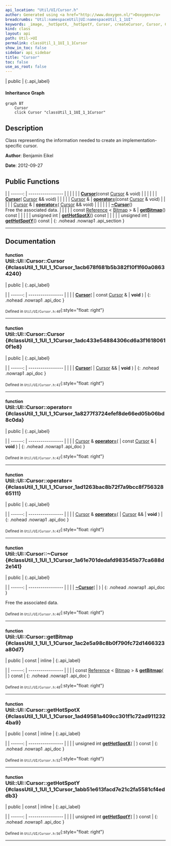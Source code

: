 ```yaml
---
api_location: "Util/UI/Cursor.h"
author: Generated using <a href="http://www.doxygen.nl/">Doxygen</a>
breadcrumbs: "Util:namespaceUtil|UI:namespaceUtil_1_1UI"
keywords: _image, _hotSpotX, _hotSpotY, Cursor, createCursor, Cursor, Cursor, ~Cursor, getBitmap, getHotSpotX, getHotSpotY
kind: class
layout: api
path: Util->UI
permalink: classUtil_1_1UI_1_1Cursor
show_in_toc: false
sidebar: api_sidebar
title: "Cursor"
toc: false
use_as_root: false
---
```


| public |
{:.api_label}

#### Inheritance Graph

```mermaid
graph BT
	Cursor
	click Cursor "classUtil_1_1UI_1_1Cursor"
```

## Description



Class representing the information needed to create an implementation-specific cursor.



**Author**: Benjamin Eikel



**Date**: 2012-09-27





## Public Functions

|
| ------: | ----------------- |
|  | |
|  | **[Cursor](#classUtil_1_1UI_1_1Cursor_1acb678f681b5b382f10f1f60a08634240)**(const [Cursor](classUtil_1_1UI_1_1Cursor) & void) |
|  | |
|  | **[Cursor](#classUtil_1_1UI_1_1Cursor_1adc433e54884306cd6a3f16180610f1e8)**( [Cursor](classUtil_1_1UI_1_1Cursor) && void) |
|  | |
| [Cursor](classUtil_1_1UI_1_1Cursor) & | **[operator=](#classUtil_1_1UI_1_1Cursor_1a8277f3724efef8de66ed05b06bd8c0da)**(const [Cursor](classUtil_1_1UI_1_1Cursor) & void) |
|  | |
| [Cursor](classUtil_1_1UI_1_1Cursor) & | **[operator=](#classUtil_1_1UI_1_1Cursor_1ad1263bac8b72f7a9bcc8f75632865111)**( [Cursor](classUtil_1_1UI_1_1Cursor) && void) |
|  | |
|  | **[~Cursor](#classUtil_1_1UI_1_1Cursor_1a61e701dedafd983545b77ca688d2e141)**() <br/> Free the associated data. |
|  | |
| const [Reference](classUtil_1_1Reference) < [Bitmap](classUtil_1_1Bitmap) > & | **[getBitmap](#classUtil_1_1UI_1_1Cursor_1ac2e5a98c8b0f790fc72d1466323a80d7)**() const |
|  | |
| unsigned int | **[getHotSpotX](#classUtil_1_1UI_1_1Cursor_1ad49581a409cc301f1c72ad9112324ba9)**() const |
|  | |
| unsigned int | **[getHotSpotY](#classUtil_1_1UI_1_1Cursor_1abb51e613facd7e21c2fa5581cf4eddb3)**() const |
{: .nohead .nowrap1 .api_section }


-------------------------------------------------------------------

## Documentation

### <small>function</small><br/> Util::UI::Cursor::Cursor {#classUtil_1_1UI_1_1Cursor_1acb678f681b5b382f10f1f60a08634240}

| public |
{:.api_label}

|
| ------: | ----------------- |
|  |
|  **[Cursor](#classUtil_1_1UI_1_1Cursor_1acb678f681b5b382f10f1f60a08634240)**( | const [Cursor](classUtil_1_1UI_1_1Cursor) & | **void** ) |
{: .nohead .nowrap1 .api_doc }





<sub>Defined in `Util/UI/Cursor.h:40`</sub>{:style="float: right"}

-------------------------------------------------------------------

### <small>function</small><br/> Util::UI::Cursor::Cursor {#classUtil_1_1UI_1_1Cursor_1adc433e54884306cd6a3f16180610f1e8}

| public |
{:.api_label}

|
| ------: | ----------------- |
|  |
|  **[Cursor](#classUtil_1_1UI_1_1Cursor_1adc433e54884306cd6a3f16180610f1e8)**( |  [Cursor](classUtil_1_1UI_1_1Cursor) && | **void** ) |
{: .nohead .nowrap1 .api_doc }





<sub>Defined in `Util/UI/Cursor.h:41`</sub>{:style="float: right"}

-------------------------------------------------------------------

### <small>function</small><br/> Util::UI::Cursor::operator= {#classUtil_1_1UI_1_1Cursor_1a8277f3724efef8de66ed05b06bd8c0da}

| public |
{:.api_label}

|
| ------: | ----------------- |
|  |
| [Cursor](classUtil_1_1UI_1_1Cursor) & **[operator=](#classUtil_1_1UI_1_1Cursor_1a8277f3724efef8de66ed05b06bd8c0da)**( | const [Cursor](classUtil_1_1UI_1_1Cursor) & | **void** ) |
{: .nohead .nowrap1 .api_doc }





<sub>Defined in `Util/UI/Cursor.h:42`</sub>{:style="float: right"}

-------------------------------------------------------------------

### <small>function</small><br/> Util::UI::Cursor::operator= {#classUtil_1_1UI_1_1Cursor_1ad1263bac8b72f7a9bcc8f75632865111}

| public |
{:.api_label}

|
| ------: | ----------------- |
|  |
| [Cursor](classUtil_1_1UI_1_1Cursor) & **[operator=](#classUtil_1_1UI_1_1Cursor_1ad1263bac8b72f7a9bcc8f75632865111)**( |  [Cursor](classUtil_1_1UI_1_1Cursor) && | **void** ) |
{: .nohead .nowrap1 .api_doc }





<sub>Defined in `Util/UI/Cursor.h:43`</sub>{:style="float: right"}

-------------------------------------------------------------------

### <small>function</small><br/> Util::UI::Cursor::~Cursor {#classUtil_1_1UI_1_1Cursor_1a61e701dedafd983545b77ca688d2e141}

| public |
{:.api_label}

|
| ------: | ----------------- |
|  |
|  **[~Cursor](#classUtil_1_1UI_1_1Cursor_1a61e701dedafd983545b77ca688d2e141)**( |  ) |
{: .nohead .nowrap1 .api_doc }

Free the associated data.





<sub>Defined in `Util/UI/Cursor.h:46`</sub>{:style="float: right"}

-------------------------------------------------------------------

### <small>function</small><br/> Util::UI::Cursor::getBitmap {#classUtil_1_1UI_1_1Cursor_1ac2e5a98c8b0f790fc72d1466323a80d7}

| public | const | inline |
{:.api_label}

|
| ------: | ----------------- |
|  |
| const [Reference](classUtil_1_1Reference) < [Bitmap](classUtil_1_1Bitmap) > & **[getBitmap](#classUtil_1_1UI_1_1Cursor_1ac2e5a98c8b0f790fc72d1466323a80d7)**( |  ) const |
{: .nohead .nowrap1 .api_doc }





<sub>Defined in `Util/UI/Cursor.h:48`</sub>{:style="float: right"}

-------------------------------------------------------------------

### <small>function</small><br/> Util::UI::Cursor::getHotSpotX {#classUtil_1_1UI_1_1Cursor_1ad49581a409cc301f1c72ad9112324ba9}

| public | const | inline |
{:.api_label}

|
| ------: | ----------------- |
|  |
| unsigned int **[getHotSpotX](#classUtil_1_1UI_1_1Cursor_1ad49581a409cc301f1c72ad9112324ba9)**( |  ) const |
{: .nohead .nowrap1 .api_doc }





<sub>Defined in `Util/UI/Cursor.h:52`</sub>{:style="float: right"}

-------------------------------------------------------------------

### <small>function</small><br/> Util::UI::Cursor::getHotSpotY {#classUtil_1_1UI_1_1Cursor_1abb51e613facd7e21c2fa5581cf4eddb3}

| public | const | inline |
{:.api_label}

|
| ------: | ----------------- |
|  |
| unsigned int **[getHotSpotY](#classUtil_1_1UI_1_1Cursor_1abb51e613facd7e21c2fa5581cf4eddb3)**( |  ) const |
{: .nohead .nowrap1 .api_doc }





<sub>Defined in `Util/UI/Cursor.h:56`</sub>{:style="float: right"}

-------------------------------------------------------------------


